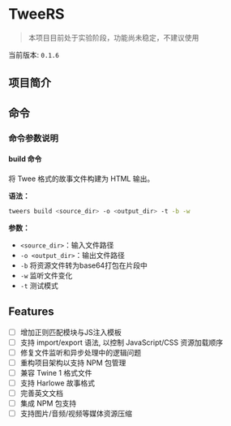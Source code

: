 # TweeRS
> 本项目目前处于实验阶段，功能尚未稳定，不建议使用

当前版本: `0.1.6`

## 项目简介

## 命令

### 命令参数说明

#### build 命令
将 Twee 格式的故事文件构建为 HTML 输出。

**语法：**

```bash
tweers build <source_dir> -o <output_dir> -t -b -w
```

**参数：**

- `<source_dir>`：输入文件路径
- `-o <output_dir>`：输出文件路径
- `-b` 将资源文件转为base64打包在片段中
- `-w` 监听文件变化
- `-t` 测试模式

## Features
- [ ] 增加正则匹配模块与JS注入模板
- [ ] 支持 import/export 语法, 以控制 JavaScript/CSS 资源加载顺序
- [ ] 修复文件监听和异步处理中的逻辑问题
- [ ] 重构项目架构以支持 NPM 包管理
- [ ] 兼容 Twine 1 格式文件
- [ ] 支持 Harlowe 故事格式
- [ ] 完善英文文档
- [ ] 集成 NPM 包支持
- [ ] 支持图片/音频/视频等媒体资源压缩